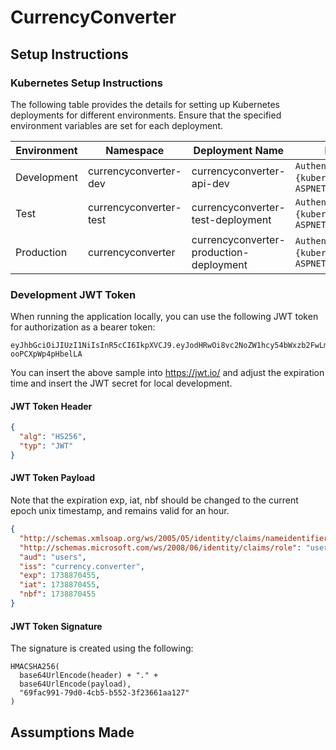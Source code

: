 # CurrencyConverter
## Setup Instructions

### Kubernetes Setup Instructions

The following table provides the details for setting up Kubernetes deployments for different environments. Ensure that the specified environment variables are set for each deployment.

| Environment | Namespace                | Deployment Name                          | Environment Variables                        |
|-------------|---------------------------|------------------------------------------|----------------------------------------------|
| Development | currencyconverter-dev     | currencyconverter-api-dev                | `Authentication__JwtSecret={kubernets-secret}`, `ASPNETCORE_ENVIRONMENT=DEV` |
| Test        | currencyconverter-test    | currencyconverter-test-deployment        | `Authentication__JwtSecret={kubernets-secret}`, `ASPNETCORE_ENVIRONMENT=Test` |
| Production  | currencyconverter         | currencyconverter-production-deployment  | `Authentication__JwtSecret={kubernets-secret}`, `ASPNETCORE_ENVIRONMENT=Production` |

### Development JWT Token

When running the application locally, you can use the following JWT token for authorization as a bearer token:
```
eyJhbGciOiJIUzI1NiIsInR5cCI6IkpXVCJ9.eyJodHRwOi8vc2NoZW1hcy54bWxzb2FwLm9yZy93cy8yMDA1LzA1L2lkZW50aXR5L2NsYWltcy9uYW1laWRlbnRpZmllciI6Ijc4MWFhZmZmLWYzOTUtNDFjNy04MDkyLTlkMDEyZjhmOGEwZiIsImh0dHA6Ly9zY2hlbWFzLm1pY3Jvc29mdC5jb20vd3MvMjAwOC8wNi9pZGVudGl0eS9jbGFpbXMvcm9sZSI6InVzZXIiLCJhdWQiOiJ1c2VycyIsImlzcyI6ImN1cnJlbmN5LmNvbnZlcnRlciIsImV4cCI6MTczODg3MDQ1NSwiaWF0IjoxNzM4ODcwNDU1LCJuYmYiOjE3Mzg4NzA0NTV9.VC02bvEeqB6yNTBXyw6JC3utXI-ooPCXpWp4pHbelLA
```

You can insert the above sample into https://jwt.io/ and adjust the expiration time and insert the JWT secret for local development.

#### JWT Token Header
```json
{
  "alg": "HS256",
  "typ": "JWT"
}
```
#### JWT Token Payload


Note that the expiration exp, iat, nbf should be changed to the current epoch unix timestamp, and remains valid for an hour.
```json
{
  "http://schemas.xmlsoap.org/ws/2005/05/identity/claims/nameidentifier": "781aafff-f395-41c7-8092-9d012f8f8a0f",
  "http://schemas.microsoft.com/ws/2008/06/identity/claims/role": "user",
  "aud": "users",
  "iss": "currency.converter",
  "exp": 1738870455,
  "iat": 1738870455,
  "nbf": 1738870455
}
```
#### JWT Token Signature

The signature is created using the following:
```
HMACSHA256(
  base64UrlEncode(header) + "." +
  base64UrlEncode(payload),
  "69fac991-79d0-4cb5-b552-3f23661aa127"
)
```

## Assumptions Made